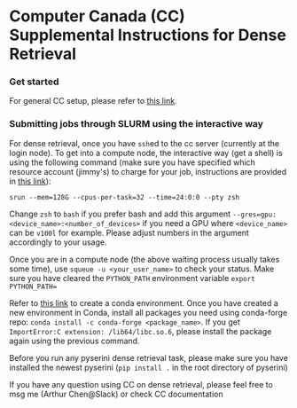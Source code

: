 # Computer Canada (CC) Supplemental Instructions for Dense Retrieval

### Get started

For general CC setup, please refer to [this link](https://github.com/castorini/onboarding/edit/master/docs/cc-guide.md).

### Submitting jobs through SLURM using the interactive way

For dense retrieval, once you have `ssh`ed to the cc server (currently at the login node). To get into a compute node, the interactive way (get a shell) is using
the following command (make sure you have specified which resource account (jimmy's) to charge for your job, instructions are provided in [this link](https://github.com/castorini/onboarding/blob/master/docs/cc-guide.md#submitting-jobs-through-slurm)):

 `srun --mem=128G --cpus-per-task=32 --time=24:0:0 --pty zsh`
 
Change `zsh` to `bash` if you prefer bash and add this argument `--gres=gpu:<device_name>:<number_of_devices>` if you need a GPU where `<device_name>` can be `v100l`
for example. Please adjust numbers in the argument accordingly to your usage.

Once you are in a compute node (the above waiting process usually takes some time), use `squeue -u <your_user_name>` to check your status. Make sure you have cleared the `PYTHON_PATH` environment variable `export PYTHON_PATH=`

Refer to [this link](https://github.com/castorini/onboarding/blob/master/docs/cc-guide.md#create-a-virtual-environment) to create a conda environment. Once you have created
a new environment in Conda, install all packages you need using conda-forge repo: `conda install -c conda-forge <package_name>`. If you get `ImportError:C extension: /lib64/libc.so.6`, please install the 
package again using the previous command.

Before you run any pyserini dense retrieval task, please make sure you have installed the newest pyserini (`pip install .` in the root directory of pyserini)

If you have any question using CC on dense retrieval, please feel free to msg me (Arthur Chen@Slack) or check CC documentation
